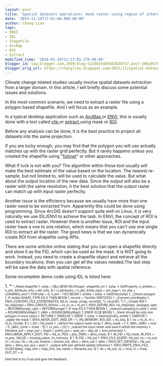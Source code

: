 ```yaml
---
layout: post
title: 'Spatial datasets operations: mask raster using region of interest'
date: '2015-11-24T17:01:00.000-08:00'
author: Chang Liao
tags:
- ENVI
- IDL
- Shapefile
- ArcMap
- ROI
- Extract
modified_time: '2016-01-26T11:27:01.276-08:00'
blogger_id: tag:blogger.com,1999:blog-5219825485683920737.post-2661957083325641186
blogger_orig_url: https://changliao.blogspot.com/2015/11/spatial-datasets-operations-01.html
---
```


Climate change related studies usually involve spatial datasets extraction 
from a larger domain. 
In this article, I will briefly discuss some potential issues and solutions. 

In the most common scenario, we need to extract a raster file using a polygon 
based shapefile. And I will focus as an example. 

In a typical desktop application such as [ArcMap 
](https://desktop.arcgis.com/en/desktop/)or 
[ENVI](http://www.exelisvis.com/ProductsServices/ENVIProducts/ENVI.aspx), this 
is usually done with a tool called [clip 
](http://resources.arcgis.com/en/help/main/10.1/index.html#//00170000009n000000)or 
[extract 
](http://resources.arcgis.com/EN/HELP/MAIN/10.1/index.html#//009z0000002n000000)using 
mask or [ROI](https://www.exelisvis.com/docs/regionofinteresttool.html). 

Before any analysis can be done, it is the best practice to project all 
datasets into the same projection. 

If you are lucky enough, you may find that the polygon you will use actually 
matches up with the raster grid perfectly. But it rarely happens unless you 
created the shapefile using 
"[fishnet](http://resources.arcgis.com/EN/HELP/MAIN/10.1/index.html#//00170000002q000000)" 
or other approaches. 

What if luck is not with you? The algorithm within these tool usually will 
make the best estimate of the value based on the location. The nearest 
re-sample, but not limited to, will be used to calculate the value. But what 
about the output location of the new data. Since the output will also be a 
raster with the same resolution, it the best solution that the output raster 
can match up with input raster perfectly. 

Another issue is the efficiency because we usually have more than one raster 
need to be extracted from. Apparently this could be done using programming. 
Since ArcGIS doesn't support quite well on Linux, it is very naturally we use 
IDL/ENVI to achieve the task. In ENVI, the concept of ROI is used to extract 
raster. However there is another issue, ROI and the input raster have a one to 
one relation, which means that you can't use one single ROI to extract all the 
raster. The good news is that we can dynamically create ROI from shapefile 
using APIs. 

There are some articles online stating that you can open a shapefile directly 
and store it as the FID, which can be used as the mask. It is NOT going to 
work. Instead, you need to create a shapefile object and retrieve all the 
boundary locations, then you can get all the values needed.The last step will 
be save the data with spatial reference. 

Some incomplete demo code using IDL is listed here: 

<div style="text-align: left;">1. *<span style="font-size: x-small;">        * 
  ;;Read shapefile 
1.            oshp = OBJ_NEW('IDLffshape', shapefile_in) 
1.            oshp -&gt; GetProperty, n_entities = n_ent, Attribute_info = 
attr_info, $ 
1.                                 n_attributes = n_attr, Entity_type = 
ent_type 
1.            roi_shp = LONARR(n_ent) 
1.            FOR ishp = 0, n_ent - 1 DO BEGIN 
1.               entitie = oshp -&gt; GetEntity(ishp) 
1.               ;;Check polygon 
1.               IF entitie.SHAPE_TYPE EQ 5 THEN BEGIN 
1.                  record = *(entitie.VERTICES) 
1.                  ;;Convert coordinates 
1.                  ENVI_CONVERT_FILE_COORDINATES, fid_in, xmap, ymap, 
record[0, *], record[1, *] 
1.                  ;;Create ROI 
1.                  roi_shp[ishp] = ENVI_CREATE_ROI(ns = ns_in, nl = nl_in) 
1.                  ENVI_DEFINE_ROI, roi_shp[ishp], /polygon, xpts = 
REFORM(xmap), ypts = REFORM(ymap) 
1.                  IF ishp EQ 0 THEN BEGIN 
1.                     ;;nearest sampling is used 
1.                     xmin = ROUND(MIN(xMap)) 
1.                     yMin = ROUND(MIN(yMap)) 
1.                  ENDIF ELSE BEGIN 
1.                     ;;there should be only one polygon in most cases 
1.                     RETURN 
1.                  ENDELSE 
1.               ENDIF 
1.               oshp -&gt; DestroyEntity, entitie 
1.            ENDFOR 
1.            ;;apply the mask 
1.            ENVI_MASK_DOIT, AND_OR = 1, /IN_MEMORY, ROI_IDS = roi_shp, $ 
1.                            ns = ns_in, nl = nl_in, /inside, $ 
1.                            r_fid = fid_mask 
1.            ;;define the output raster array 
1.            dims_mask = [-1, xMin, (xMin + ncol - 1), yMin, (ymin + nrow - 
1)] 
1.            m_pos = [0] 
1.            ;;subset the input raster and save it within the memory 
1.            filename_out = year_out + !slash + prefix_out + year_str + 
day_str + envi_extension 
1.            ENVI_MASK_APPLY_DOIT, FID = fid_in, POS = pos, DIMS = dims_mask, 
$ 
1.                                  M_FID = fid_mask, M_POS = m_pos, VALUE = 
missing_value, /in_memory, $ 
1.                                  R_FID = fid_out 
1.            ENVI_FILE_QUERY, fid_out, ns = ns_out, nl = nl_out, nb = nb_out, 
bname = bname_out, dims = dims_out 
1.            data = ENVI_GET_DATA(fid = fid_out, dims = dims_out, pos = pos) 
1.            ;;output with pre-defined spatial reference 
1.            ENVI_WRITE_ENVI_FILE, FLOAT(data), map_info = map_info, out_name 
= filename_out, $ 
1.                                  nb = nb_out, ns = ncol, nl = nrow, OUT_DT 
= 4 


Feel free to try it out and give me feedback. 